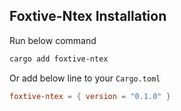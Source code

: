 ## Foxtive-Ntex Installation

Run below command
```bash
cargo add foxtive-ntex
```

Or add below line to your `Cargo.toml`
```toml
foxtive-ntex = { version = "0.1.0" }
```